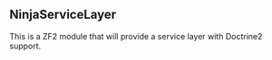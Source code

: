 NinjaServiceLayer
-----------------

This is a ZF2 module that will provide a service layer with Doctrine2 support.